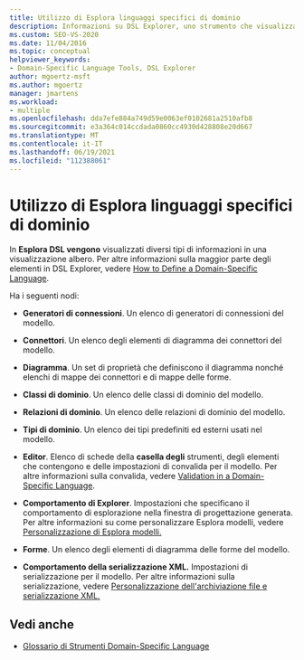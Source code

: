```yaml
---
title: Utilizzo di Esplora linguaggi specifici di dominio
description: Informazioni su DSL Explorer, uno strumento che visualizza diversi tipi di informazioni in una visualizzazione albero e include più nodi per la definizione di un linguaggio specifico di dominio.
ms.custom: SEO-VS-2020
ms.date: 11/04/2016
ms.topic: conceptual
helpviewer_keywords:
- Domain-Specific Language Tools, DSL Explorer
author: mgoertz-msft
ms.author: mgoertz
manager: jmartens
ms.workload:
- multiple
ms.openlocfilehash: dda7efe884a749d59e0063ef0102681a2510afb8
ms.sourcegitcommit: e3a364c014ccdada0860cc4930d428808e20d667
ms.translationtype: MT
ms.contentlocale: it-IT
ms.lasthandoff: 06/19/2021
ms.locfileid: "112388061"
---
```

# <a name="working-with-the-domain-specific-language-explorer"></a>Utilizzo di Esplora linguaggi specifici di dominio
In **Esplora DSL vengono** visualizzati diversi tipi di informazioni in una visualizzazione albero. Per altre informazioni sulla maggior parte degli elementi in DSL Explorer, vedere [How to Define a Domain-Specific Language](../modeling/how-to-define-a-domain-specific-language.md).

 Ha i seguenti nodi:

- **Generatori di connessioni**. Un elenco di generatori di connessioni del modello.

- **Connettori**. Un elenco degli elementi di diagramma dei connettori del modello.

- **Diagramma**. Un set di proprietà che definiscono il diagramma nonché elenchi di mappe dei connettori e di mappe delle forme.

- **Classi di dominio**. Un elenco delle classi di dominio del modello.

- **Relazioni di dominio**. Un elenco delle relazioni di dominio del modello.

- **Tipi di dominio**. Un elenco dei tipi predefiniti ed esterni usati nel modello.

- **Editor**. Elenco di schede della **casella degli** strumenti, degli elementi che contengono e delle impostazioni di convalida per il modello. Per altre informazioni sulla convalida, vedere [Validation in a Domain-Specific Language](../modeling/validation-in-a-domain-specific-language.md).

- **Comportamento di Explorer**. Impostazioni che specificano il comportamento di esplorazione nella finestra di progettazione generata. Per altre informazioni su come personalizzare Esplora modelli, vedere [Personalizzazione di Esplora modelli.](../modeling/customizing-the-model-explorer.md)

- **Forme**. Un elenco degli elementi di diagramma delle forme del modello.

- **Comportamento della serializzazione XML.** Impostazioni di serializzazione per il modello. Per altre informazioni sulla serializzazione, vedere [Personalizzazione dell'archiviazione file e serializzazione XML.](../modeling/customizing-file-storage-and-xml-serialization.md)

## <a name="see-also"></a>Vedi anche

- [Glossario di Strumenti Domain-Specific Language](/previous-versions/bb126564(v=vs.100))
